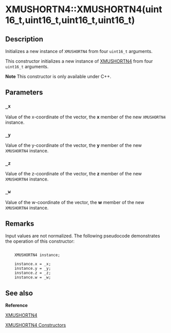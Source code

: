 # XMUSHORTN4::XMUSHORTN4(uint16_t,uint16_t,uint16_t,uint16_t)

## Description

Initializes a new instance of `XMUSHORTN4` from four `uint16_t` arguments.

This constructor initializes a new instance of [XMUSHORTN4](https://learn.microsoft.com/windows/desktop/api/directxpackedvector/ns-directxpackedvector-xmushortn4) from four
`uint16_t` arguments.

**Note** This constructor is only available under C++.

## Parameters

### `_x`

Value of the x-coordinate of the vector, the **x** member of the new
`XMUSHORTN4` instance.

### `_y`

Value of the y-coordinate of the vector, the **y** member of the new
`XMUSHORTN4` instance.

### `_z`

Value of the z-coordinate of the vector, the **z** member of the new
`XMUSHORTN4` instance.

### `_w`

Value of the w-coordinate of the vector, the **w** member of the new
`XMUSHORTN4` instance.

## Remarks

Input values are not normalized. The following pseudocode demonstrates the operation of
this constructor:

```

	XMUSHORTN4 instance;

	instance.x = _x;
	instance.y = _y;
	instance.z = _z;
	instance.w = _w;

```

## See also

**Reference**

[XMUSHORTN4](https://learn.microsoft.com/windows/desktop/api/directxpackedvector/ns-directxpackedvector-xmushortn4)

[XMUSHORTN4 Constructors](https://learn.microsoft.com/windows/desktop/dxmath/xmushortn4-ctor)